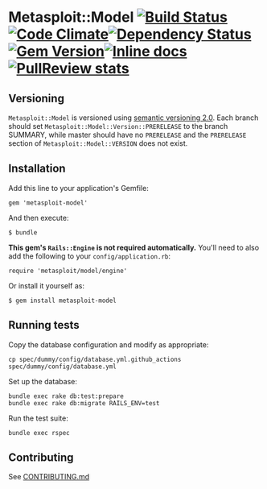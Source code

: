 # Metasploit::Model [![Build Status](https://github.com/rapid7/metasploit-model/actions/workflows/verify.yml/badge.svg)](https://github.com/rapid7/metasploit-model/actions/workflows/verify.yml)[![Code Climate](https://codeclimate.com/github/rapid7/metasploit-model.png)](https://codeclimate.com/github/rapid7/metasploit-model)[![Dependency Status](https://gemnasium.com/rapid7/metasploit-model.svg)](https://gemnasium.com/rapid7/metasploit-model)[![Gem Version](https://badge.fury.io/rb/metasploit-model.svg)](http://badge.fury.io/rb/metasploit-model)[![Inline docs](http://inch-ci.org/github/rapid7/metasploit-model.svg?branch=master)](http://inch-ci.org/github/rapid7/metasploit-model)[![PullReview stats](https://www.pullreview.com/github/rapid7/metasploit-model/badges/master.svg)](https://www.pullreview.com/github/rapid7/metasploit-model/reviews/master)

## Versioning

`Metasploit::Model` is versioned using [semantic versioning 2.0](http://semver.org/spec/v2.0.0.html).  Each branch should set `Metasploit::Model::Version::PRERELEASE` to the branch SUMMARY, while master should have no `PRERELEASE` and the `PRERELEASE` section of `Metasploit::Model::VERSION` does not exist.

## Installation

Add this line to your application's Gemfile:

    gem 'metasploit-model'

And then execute:

    $ bundle
    
**This gem's `Rails::Engine` is not required automatically.** You'll need to also add the following to your `config/application.rb`:

    require 'metasploit/model/engine'

Or install it yourself as:

    $ gem install metasploit-model

## Running tests

Copy the database configuration and modify as appropriate:

```
cp spec/dummy/config/database.yml.github_actions spec/dummy/config/database.yml
```

Set up the database:

```
bundle exec rake db:test:prepare
bundle exec rake db:migrate RAILS_ENV=test
```

Run the test suite:

```
bundle exec rspec
```

## Contributing

See [CONTRIBUTING.md](CONTRIBUTING.md)
